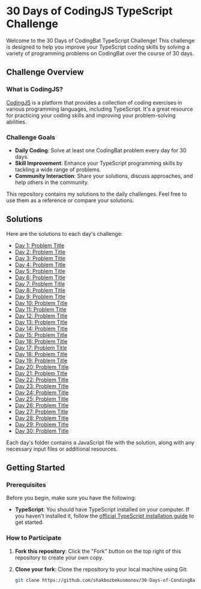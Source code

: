 
# 30 Days of CodingJS TypeScript Challenge

Welcome to the 30 Days of CodingBat TypeScript Challenge! This challenge is designed to help you improve your TypeScript coding skills by solving a variety of programming problems on CodingBat over the course of 30 days.

## Challenge Overview

### What is CodingJS?

[CodingJS]([https://codingjs.com](https://the-winter.github.io/codingjs/)) is a platform that provides a collection of coding exercises in various programming languages, including TypeScript. It's a great resource for practicing your coding skills and improving your problem-solving abilities.

### Challenge Goals

- **Daily Coding**: Solve at least one CodingBat problem every day for 30 days.
- **Skill Improvement**: Enhance your TypeScript programming skills by tackling a wide range of problems.
- **Community Interaction**: Share your solutions, discuss approaches, and help others in the community.

This repository contains my solutions to the daily challenges. Feel free to use them as a reference or compare your solutions.

## Solutions

Here are the solutions to each day's challenge:

- [Day 1: Problem Title](Day1/)
- [Day 2: Problem Title](Day2/)
- [Day 3: Problem Title](Day3/)
- [Day 4: Problem Title](Day4/)
- [Day 5: Problem Title](Day5/)
- [Day 6: Problem Title](Day6/)
- [Day 7: Problem Title](Day7/)
- [Day 8: Problem Title](Day8/)
- [Day 9: Problem Title](Day9/)
- [Day 10: Problem Title](Day10/)
- [Day 11: Problem Title](Day11/)
- [Day 12: Problem Title](Day12/)
- [Day 13: Problem Title](Day13/)
- [Day 14: Problem Title](Day14/)
- [Day 15: Problem Title](Day15/)
- [Day 16: Problem Title](Day16/)
- [Day 17: Problem Title](Day17/)
- [Day 18: Problem Title](Day18/)
- [Day 19: Problem Title](Day19/)
- [Day 20: Problem Title](Day20/)
- [Day 21: Problem Title](Day21/)
- [Day 22: Problem Title](Day22/)
- [Day 23: Problem Title](Day23/)
- [Day 24: Problem Title](Day24/)
- [Day 25: Problem Title](Day25/)
- [Day 26: Problem Title](Day26/)
- [Day 27: Problem Title](Day27/)
- [Day 28: Problem Title](Day28/)
- [Day 29: Problem Title](Day29/)
- [Day 30: Problem Title](Day30/)

Each day's folder contains a JavaScript file with the solution, along with any necessary input files or additional resources.

## Getting Started

### Prerequisites

Before you begin, make sure you have the following:

- **TypeScript**: You should have TypeScript installed on your computer. If you haven't installed it, follow the [official TypeScript installation guide](https://www.typescriptlang.org/download) to get started.

### How to Participate

1. **Fork this repository**: Click the "Fork" button on the top right of this repository to create your own copy.

2. **Clone your fork**: Clone the repository to your local machine using Git:

   ```bash
   git clone https://github.com/shakbozbekusmonov/30-Days-of-CondingBat.git
